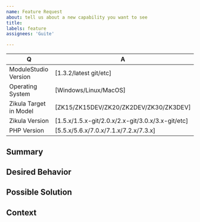 ```yaml
---
name: Feature Request
about: tell us about a new capability you want to see
title: 
labels: feature
assignees: 'Guite'

---
```


[TIP]:  # ( Provide a general summary of the feature in the title above ^^ )

| Q                      | A
| --------------------   | ---
| ModuleStudio Version   | [1.3.2/latest git/etc]
| Operating System       | [Windows/Linux/MacOS]
| Zikula Target in Model | [ZK15/ZK15DEV/ZK20/ZK2DEV/ZK30/ZK3DEV]
| Zikula Version         | [1.5.x/1.5.x-git/2.0.x/2.x-git/3.0.x/3.x-git/etc]
| PHP Version            | [5.5.x/5.6.x/7.0.x/7.1.x/7.2.x/7.3.x]

## Summary
[NOTE]: # ( Provide a brief overview of what the new feature is all about )


## Desired Behavior
[NOTE]: # ( Tell us how the new feature should work, be specific )


## Possible Solution
[NOTE]: # ( Not required, but suggest ideas on how to implement the addition or change )


## Context
[NOTE]: # ( Why does this feature matter to you? What unique circumstances do you have? )
[TIP]: # ( If this involves a rather complex scenario maybe attach your `.mostapp` model file )

